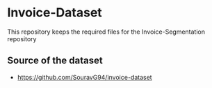 # Invoice-Dataset
This repository keeps the required files for the Invoice-Segmentation repository

## Source of the dataset
- https://github.com/SouravG94/invoice-dataset
